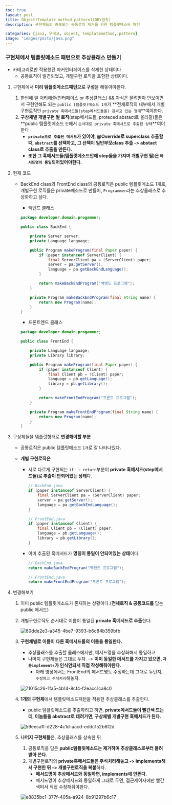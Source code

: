 ```yaml
---
toc: true
layout: post
title: Object)Template method pattern1(DRY원칙)
description: 구현체들의 중복되는 공통로직 제거를 위한 템플릿메소드 패턴

categories: [java, 우테코, object, templatemethod, pattern]
image: "images/posts/java.png"
---
```


### 구현체에서 템플릿메소드 패턴으로 추상클래스 만들기

- 카테고리로만 적용했던 마커인터페이스를 삭제한 상태이다
    - 공통로직이 발견되었고, 개별구현 로직을 포함한 상태이다.

1. 구현체에서 **미리 템플릿메소드패턴으로 구성**을 해놓아야한다.

    1. 한번에 일 처리해줄(인터페이스 or 추상클래스) && 자식은 물려받아 안보이면서 구현안해도 되는 `public (템플릿)메소드 1개`가 **전체로직의 내부에서 개별구현로직인 `private 훅메서드들(step메서드들을) 감싸고 있는 형태`**여야한다.
    2. **구상체별 개별구현 될 로직**(step메서드들, proteced abstact로 올라갈)들은 **public 템플릿메소드 `안`에서 `순서대로 private 훅메서드로 추출된 상태`**여야한다
        - **`private으로 추출된 메서드`가 있어야, @Override로 superclass 추출할 때, `abstract`를 선택하고, 그 선택이 일반부모class 추출 -> abstact class로 추출을 만든다.**
        - **또한 그 훅메서드들(템플릿메소드안에 step들을 가지며 개별구현 될)은 `메서드명이 통일`되어있어야한다.**

    

    

2. 현재 코드

    - BackEnd class와 FrontEnd class의 공통로직은 public 템플릿메소드 1개로, 개별구현 로직들은 private메소드로 만들어, `Programmer`라는 추상클래스로 추상화하고 싶다.

        - 백엔드 클래스

        ```java
        package developer.domain.progammer;
        
        public class BackEnd {
        
            private Server server;
            private Language language;
        
            public Program makeProgram(final Paper paper) {
                if (paper instanceof ServerClient) {
                    final ServerClient pa = (ServerClient) paper;
                    server = pa.getServer();
                    language = pa.getBackEndLanguage();
                }
        
                return makeBackEndProgram("백엔드 프로그램");
            }
        
            private Program makeBackEndProgram(final String name) {
                return new Program(name);
            }
        }
        
        ```

        - 프론트엔드 클래스

        ```java
        package developer.domain.progammer;
        
        public class FrontEnd {
        
            private Language language;
            private Library library;
        
            public Program makeProgram(final Paper paper) {
                if (paper instanceof Client) {
                    final Client pb = (Client) paper;
                    language = pb.getLanguage();
                    library = pb.getLibrary();
                }
        
                return makeFrontEndProgram("프론트 프로그램");
            }
        
            private Program makeFrontEndProgram(final String name) {
                return new Program(name);
            }
        }
        
        ```

        

3. 구상체들을 템플릿형태로 **변경해야할 부분**

    - 공통로직은 public 템플릿메소드 `1개`로 잘 나타나있다.

    - **개별 구현로직은**

        - 서로 다르게 구현되는 `if  ~ return`부분이 **private 훅메서드(step메서드들)로 추출이 안되어있는 상태**다.

            ```java
            // BackEnd.java
            if (paper instanceof ServerClient) {
                final ServerClient pa = (ServerClient) paper;
                server = pa.getServer();
                language = pa.getBackEndLanguage();
            }
            
            // FrontEnd.java
            if (paper instanceof Client) {
                final Client pb = (Client) paper;
                language = pb.getLanguage();
                library = pb.getLibrary();
            }
            ```

            

        - 이미 추출된 훅메서드가 **명칭이 통일이 안되어있는 상태**이다.

            ```java
            // BackEnd.java
            return makeBackEndProgram("백엔드 프로그램");
            
            // FrontEnd.java
            return makeFrontEndProgram("프론트 프로그램");
            ```

            

    

4. 변경해보기

    1. 이미 public 템플릿메소드가 존재하는 상황이다.(**전체로직 & 공통코드를** 담는 public 메서드)

    2. 개별구현로직도 순서대로 이름이 통일된 **private 훅메서드로 추출**한다.

        ![60dde2e3-a345-4be7-9393-b6c84b359bfb](https://raw.githubusercontent.com/is2js/screenshots/main/60dde2e3-a345-4be7-9393-b6c84b359bfb.gif)

    3. **구현체별로 이름이 다른 훅메서드들의 이름을 통일한다.**

        - 추상클래스를 추출할 클래스에서만, 메서드명을 추상화해서 통일하고
        - 나머지 구현체들은 그대로 두자. -> **이미 동일한 메서드를 가지고 있으면, `자동implements`가 인식안되서 직접 작성해줘야한다.**
            - 아래 영상에서는 FrontEnd의 메서드명도 수정하는데 그대로 두던지, `수정하고 주석처리`해놓자.

        ![71015c26-1fa5-4b14-8cf4-f2eacc1ca8c0](https://raw.githubusercontent.com/is2js/screenshots/main/71015c26-1fa5-4b14-8cf4-f2eacc1ca8c0.gif)

    4. **1개의 구현체**에서 템플릿메소드패턴을 적용한 추상클래스를 추출한다.

        - public 템플릿메소드를 추출하려고 하면, **private메서드들이 빨간색 뜨는데, 이놈들을 abstract로 데려가면, 구상체별 개별구현 훅메서드가 된다.** 

        ![59eeca1f-d228-4c1d-aacd-eddc152b6f2d](https://raw.githubusercontent.com/is2js/screenshots/main/59eeca1f-d228-4c1d-aacd-eddc152b6f2d.gif)

    5. **나머지 구현체들**은, 추상클래스를 상속한 뒤

        1. 공통로직을 담은 **public템플릿메소드는 제거하여 추상클래스로부터 물려받아 쓴다.**
        2. 개별구현로직의 **private훅메서드들은 주석처리해놓고 -> implements해서 구현한 뒤 -> 개별구현로직을 복붙**하자.
            - **메서드명이 추상메서드와 동일하면, implements에 안뜬다.**
            - 메서드명이 추상메서드와 동일하게 그대로 두면, 접근제어자에만 빨간색떠서 직접 수정해줘야한다.

        ![e8835bc1-377f-405a-a924-8b91297b6c17](https://raw.githubusercontent.com/is2js/screenshots/main/e8835bc1-377f-405a-a924-8b91297b6c17.gif)

        

